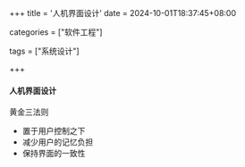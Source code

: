 +++
title = '人机界面设计'
date = 2024-10-01T18:37:45+08:00

categories = ["软件工程"]

tags = ["系统设计"]

+++



#### 人机界面设计

黄金三法则

- 置于用户控制之下
- 减少用户的记忆负担
- 保持界面的一致性
